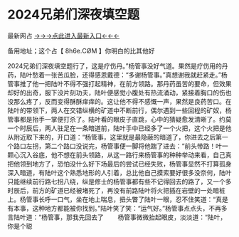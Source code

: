 # 2024兄弟们深夜填空题
最新网占 <a href="https://6h8k.top ">→→→点此进入最新入口←←←</a >

备用地址；这个占【 8h6e.СØΜ 】你明白的比其他好

2024兄弟们深夜填空题行了，这是疗伤丹。”杨管事没好气道。果然是疗伤用的丹药，陆叶愁着一张苦瓜脸，还得感恩戴德：“多谢杨管事。”真想谢我就赶紧走。”杨管事推了他一把陆叶不得不强打起精神，在前方领路。那丹药虽苦的要命，但效果却好的出奇，服下没片刻功夫，陆叶便感觉小腹处有热流涌动，紧接着胸口的伤也没那么疼了，反而变得酥酥痒痒的。这让他不得不感慨一声，果然是良药苦口。在陆叶的带领下，两人在交错纵横的矿道中不断前行，偶尔遇到一些回程的矿奴，杨管事都是抬手一掌便打杀了。陆叶看的眼皮子直跳，心中的猜疑愈发清晰了。约莫一个时辰后，两人驻足在一条暗道前，陆叶手中已经多了一个火把，这个火把是他从附近取下来的，开口道：“杨管事，这里就是最隐蔽的暗道了，你进去之后第一个路口左拐，第二个路口没说完，杨管事便一脚将他踹了进去：“前头带路！叶一颗心沉入谷底，他不想在前头领路，从这一路行来杨管事的种种举动来看，自己真把他领到地方了，恐怕没什么好下场最后的尝试已经失败，杨管事显然不打算孤身深入暗道，有陆叶这个熟悉地形的人引着，总比他自己摸索要好很多没奈何，陆叶只能继续前行路七拐八绕，纵是修士的杨管事都有些不记得回去的路了，又一个多时辰后，前方的矿道已经被堵死了，再没有前路陆叶将火把插在岩壁的一处暗桩上。杨管事长呼一口气，坐在地上喘息，扭头瞥了陆叶一眼，忍不住笑道：“真是有本事，这种地方都能被你找到。”陆叶笑了笑：“运气好。”杨管事点点头，不再多言陆叶道：“杨管事，那我先回去了
　　杨管事微微抬起眼皮，淡淡道：“陆叶，你是个聪
